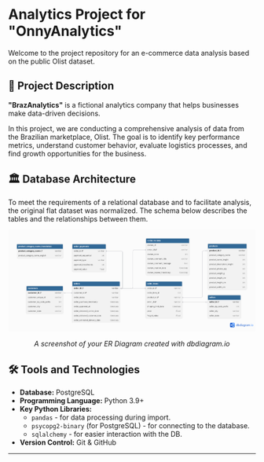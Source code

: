 # Analytics Project for "OnnyAnalytics"

Welcome to the project repository for an e-commerce data analysis based on the public Olist dataset.

## 📝 Project Description

**"BrazAnalytics"** is a fictional analytics company that helps businesses make data-driven decisions.

In this project, we are conducting a comprehensive analysis of data from the Brazilian marketplace, Olist. The goal is to identify key performance metrics, understand customer behavior, evaluate logistics processes, and find growth opportunities for the business.

## 🏛️ Database Architecture

To meet the requirements of a relational database and to facilitate analysis, the original flat dataset was normalized. The schema below describes the tables and the relationships between them.

![ER Diagram](screenshots/er_diagram.png)
*<p align="center">A screenshot of your ER Diagram created with dbdiagram.io</p>*

## 🛠️ Tools and Technologies

* **Database:** PostgreSQL
* **Programming Language:** Python 3.9+
* **Key Python Libraries:**
    * `pandas` - for data processing during import.
    * `psycopg2-binary` (for PostgreSQL) - for connecting to the database.
    * `sqlalchemy` - for easier interaction with the DB.
* **Version Control:** Git & GitHub

***
